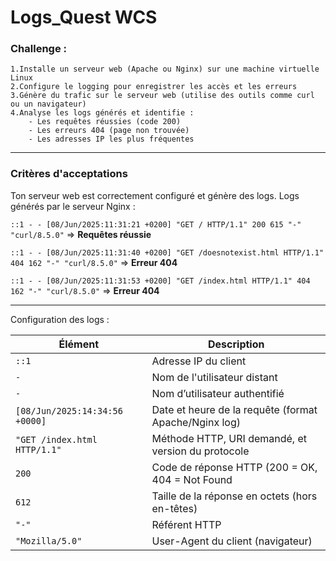 # Logs_Quest WCS

### Challenge :

    1.Installe un serveur web (Apache ou Nginx) sur une machine virtuelle Linux
    2.Configure le logging pour enregistrer les accès et les erreurs
    3.Génère du trafic sur le serveur web (utilise des outils comme curl ou un navigateur)
    4.Analyse les logs générés et identifie :
        - Les requêtes réussies (code 200)
        - Les erreurs 404 (page non trouvée)
        - Les adresses IP les plus fréquentes
-------------------
### Critères d'acceptations
Ton serveur web est correctement configuré et génère des logs.
Logs générés par le serveur Nginx : 

``::1 - - [08/Jun/2025:11:31:21 +0200] "GET / HTTP/1.1" 200 615 "-" "curl/8.5.0"`` => **Requêtes réussie**

``::1 - - [08/Jun/2025:11:31:40 +0200] "GET /doesnotexist.html HTTP/1.1" 404 162 "-" "curl/8.5.0"`` => **Erreur 404**

``::1 - - [08/Jun/2025:11:31:53 +0200] "GET /index.html HTTP/1.1" 404 162 "-" "curl/8.5.0"`` => **Erreur 404**

-------------------

Configuration des logs :

| Élément                        | Description                                                    |
| ------------------------------ | -------------------------------------------------------------- |
| `::1`                 | Adresse IP du client                                           |
| `-`                            | Nom de l'utilisateur distant              |
| `-`                            | Nom d’utilisateur authentifié                  |
| `[08/Jun/2025:14:34:56 +0000]` | Date et heure de la requête (format Apache/Nginx log)          |
| `"GET /index.html HTTP/1.1"`   | Méthode HTTP, URI demandé, et version du protocole             |
| `200`                          | Code de réponse HTTP (200 = OK, 404 = Not Found          |
| `612`                          | Taille de la réponse en octets (hors en-têtes)                 |
| `"-"`                          | Référent HTTP  |
| `"Mozilla/5.0"`                | User-Agent du client (navigateur)               |



